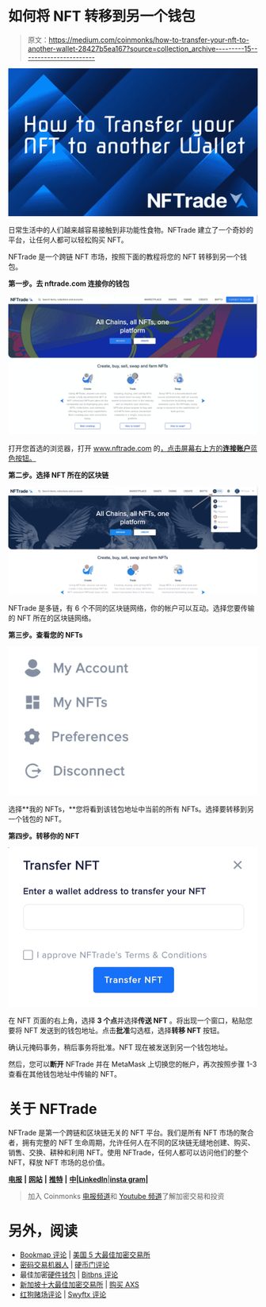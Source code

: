 # 如何将 NFT 转移到另一个钱包

> 原文：<https://medium.com/coinmonks/how-to-transfer-your-nft-to-another-wallet-28427b5ea167?source=collection_archive---------15----------------------->

![](img/31776d52ec7e3d00131ab5e02eb61722.png)

日常生活中的人们越来越容易接触到非功能性食物。NFTrade 建立了一个奇妙的平台，让任何人都可以轻松购买 NFT。

NFTrade 是一个跨链 NFT 市场，按照下面的教程将您的 NFT 转移到另一个钱包。

**第一步。去 nftrade.com 连接你的钱包**

![](img/3aa4622aaf51370f33a9f6a7ca6a6adc.png)

打开您首选的浏览器，打开 www.nftrade.com 的[，点击屏幕右上方的**连接账户**蓝色按钮。](https://nftrade.com/)

**第二步。选择 NFT 所在的区块链**

![](img/4aeaa5c37dfb02743dc7b98d2b816f80.png)

NFTrade 是多链，有 6 个不同的区块链网络，你的帐户可以互动。选择您要传输的 NFT 所在的区块链网络。

**第三步。查看您的 NFTs**

![](img/e8f8f7f3d9c1f3128237ac0e816f26fe.png)

选择**我的 NFTs，**您将看到该钱包地址中当前的所有 NFTs。选择要转移到另一个钱包的 NFT。

**第四步。转移你的 NFT**

![](img/fec0963c73b5460dd3de0801ff5e9967.png)

在 NFT 页面的右上角，选择 **3 个点**并选择**传送 NFT** 。将出现一个窗口，粘贴您要将 NFT 发送到的钱包地址。点击**批准**勾选框，选择**转移 NFT** 按钮。

确认元掩码事务，稍后事务将批准。NFT 现在被发送到另一个钱包地址。

然后，您可以**断开** NFTrade 并在 MetaMask 上切换您的帐户，再次按照步骤 1-3 查看在其他钱包地址中传输的 NFT。

# 关于 NFTrade

NFTrade 是第一个跨链和区块链无关的 NFT 平台。我们是所有 NFT 市场的聚合者，拥有完整的 NFT 生命周期，允许任何人在不同的区块链无缝地创建、购买、销售、交换、耕种和利用 NFT。使用 NFTrade，任何人都可以访问他们的整个 NFT，释放 NFT 市场的总价值。

[**电报**](https://t.me/nftrade) **|** [**网站**](https://nftrade.com/) **|** [**推特**](https://twitter.com/NFTradeOfficial) **|** [**中**](/@NFTrade)**|**[**LinkedIn**](https://www.linkedin.com/company/nftrade/)|[**insta gram**](https://www.instagram.com/nftradeofficial)**|**

> 加入 Coinmonks [电报频道](https://t.me/coincodecap)和 [Youtube 频道](https://www.youtube.com/c/coinmonks/videos)了解加密交易和投资

# 另外，阅读

*   [Bookmap 评论](https://coincodecap.com/bookmap-review-2021-best-trading-software) | [美国 5 大最佳加密交易所](https://coincodecap.com/crypto-exchange-usa)
*   [密码交易机器人](/coinmonks/crypto-trading-bot-c2ffce8acb2a) | [硬币门评论](https://coincodecap.com/coingate-review)
*   最佳加密[硬件钱包](/coinmonks/hardware-wallets-dfa1211730c6) | [Bitbns 评论](/coinmonks/bitbns-review-38256a07e161)
*   [新加坡十大最佳加密交易所](https://coincodecap.com/crypto-exchange-in-singapore) | [购买 AXS](https://coincodecap.com/buy-axs-token)
*   [红狗赌场评论](https://coincodecap.com/red-dog-casino-review) | [Swyftx 评论](https://coincodecap.com/swyftx-review)